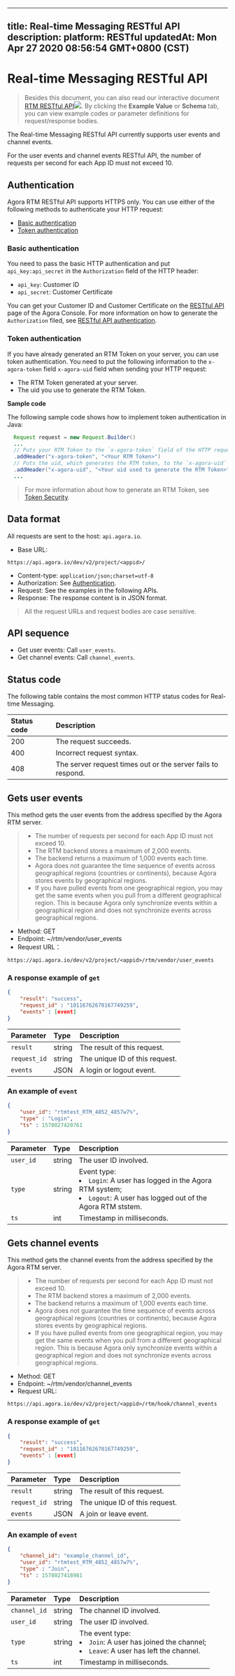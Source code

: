 
---
title: Real-time Messaging RESTful API
description: 
platform: RESTful
updatedAt: Mon Apr 27 2020 08:56:54 GMT+0800 (CST)
---
# Real-time Messaging RESTful API
> Besides this document, you can also read our interactive document [RTM RESTful API](https://docs.agora.io/en/Real-time-Messaging/restfulapi/)![](https://web-cdn.agora.io/docs-files/1583736328279). By clicking the **Example Value** or **Schema** tab, you can view example codes or parameter definitions for request/response bodies.

The Real-time Messaging RESTful API currently supports user events and channel events.

<div class="alert note">For the user events and channel events RESTful API, the number of requests per second for each App ID must not exceed 10.</div>

## <a name="auth"></a>Authentication

Agora RTM RESTful API supports HTTPS only. You can use either of the following methods to authenticate your HTTP request: 

- [Basic authentication](#basicauth)
- [Token authentication](#tokenauth)

### <a name="basicauth"></a>Basic authentication

You need to pass the basic HTTP authentication and put `api_key:api_secret` in the `Authorization` field of the HTTP header: 

- `api_key`: Customer ID
- `api_secret`: Customer Certificate

You can get your Customer ID and Customer Certificate on the [RESTful API](https://console.agora.io/restful) page of the Agora Console. For more information on how to generate the `Authorization` filed, see [RESTful API authentication](https://docs.agora.io/en/faq/restful_authentication).

### <a name="tokenauth"></a>Token authentication

If you have already generated an RTM Token on your server, you can use token authentication. You need to put the following information to the `x-agora-token` field `x-agora-uid` field when sending your HTTP request: 

- The RTM Token generated at your server. 
- The uid you use to generate the RTM Token. 

**Sample code**

The following sample code shows how to implement token authentication in Java:

```java
  Request request = new Request.Builder()
  ...
  // Puts your RTM Token to the `x-agora-token` field of the HTTP request. 
  .addHeader("x-agora-token", "<Your RTM Token>")
  // Puts the uid, which generates the RTM token, to the `x-agora-uid` field of the HTTP request.
  .addHeader("x-agora-uid", "<Your uid used to generate the RTM Token>")
  ...
```

> For more information about how to generate an RTM Token, see [Token Security](https://docs.agora.io/en/Real-time-Messaging/rtm_token?platform=All%20Platforms).

## Data format

All requests are sent to the host: `api.agora.io`.

- Base URL: 

```
https://api.agora.io/dev/v2/project/<appid>/
```

- Content-type: `application/json;charset=utf-8`
- Authorization: See [Authentication](#auth). 
- Request: See the examples in the following APIs. 
- Response: The response content is in JSON format. 

> All the request URLs and request bodies are case sensitive. 

## API sequence

- Get user events: Call `user_events`.
- Get channel events: Call `channel_events`.

## Status code

The following table contains the most common HTTP status codes for Real-time Messaging.

| Status code | Description                                                  |
| :---------- | :----------------------------------------------------------- |
|200         | The request succeeds. |
|400         | Incorrect request syntax. |
|408         | The server request times out or the server fails to respond. |

## <a name="get"></a>Gets user events

This method gets the user events from the address specified by the Agora RTM server. 

> - The number of requests per second for each App ID must not exceed 10.
> - The RTM backend stores a maximum of 2,000 events.
> - The backend returns a maximum of 1,000 events each time.
> - Agora does not guarantee the time sequence of events across geographical regions (countries or continents), because Agora stores events by geographical regions.
> - If you have pulled events from one geographical region, you may get the same events when you pull from a different geographical region. This is because Agora only synchronize events within a geographical region and does not synchronize events across geographical regions.

- Method: GET
- Endpoint: ~/rtm/vendor/user_events
- Request URL：

```
https://api.agora.io/dev/v2/project/<appid>/rtm/vendor/user_events
```

### A response example of `get`

```json
{
    "result": "success",
    "request_id" : "10116762670167749259",
    "events" : [event]
}
```

| Parameter    | Type   | Description                    |
| :----------- | :----- | :----------------------------- |
| `result`     | string | The result of this request.    |
| `request_id` | string | The unique ID of this request. |
| `events`     | JSON   | A login or logout event.       |

### An example of `event`

```json
{
    "user_id": "rtmtest_RTM_4852_4857w7%",
    "type" : "Login",
    "ts" : 1578027420761
}
```

| Parameter     | Type   | Description   |
| :------- | :----- | :-------------------- |
| `user_id` | string | The user ID involved.   |
| `type`   | string | Event type: <li><code>Login</code>: A user has logged in the Agora RTM system;</li><li><code>Logout</code>: A user has logged out of the Agora RTM ststem.</li> |
| `ts`  | int    | Timestamp in milliseconds.      |


## Gets channel events

This method gets the channel events from the address specified by the Agora RTM server. 

> - The number of requests per second for each App ID must not exceed 10.
> - The RTM backend stores a maximum of 2,000 events.
> - The backend returns a maximum of 1,000 events each time.
> - Agora does not guarantee the time sequence of events across geographical regions (countries or continents), because Agora stores events by geographical regions.
> - If you have pulled events from one geographical region, you may get the same events when you pull from a different geographical region. This is because Agora only synchronize events within a geographical region and does not synchronize events across geographical regions.

- Method: GET
- Endpoint: ~/rtm/vendor/channel_events
- Request URL:

```
https://api.agora.io/dev/v2/project/<appid>/rtm/hook/channel_events
```


### A response example of `get`

```json
{
    "result": "success",
    "request_id" : "10116762670167749259",
    "events" : [event]
}
```

| Parameter    | Type   | Description                    |
| :----------- | :----- | :----------------------------- |
| `result`     | string | The result of this request.    |
| `request_id` | string | The unique ID of this request. |
| `events`     | JSON   | A join or leave event.         |

### An example of `event`

```json
{
    "channel_id": "example_channel_id",
    "user_id": "rtmtest_RTM_4852_4857w7%",
    "type" : "Join",
    "ts" : 1578027418981
}
```

| Parameter | Type   | Description                                                  |
| :-------- | :----- | :----------------------------------------------------------- |
| `channel_id` | string | The channel ID involved.                                        |
| `user_id` | string | The user ID involved.                                        |
| `type`    | string | The event type: <li><code>Join</code>: A user has joined the channel;</li><li><code>Leave</code>: A user has left the channel. </li> |
| `ts`      | int    | Timestamp in milliseconds.                                   |
